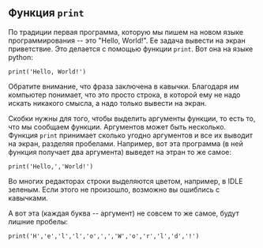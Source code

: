 ## Функция ```print```

По традиции первая программа, которую мы пишем на новом языке программирования -- это "Hello, World!". Ее задача вывести на экран приветствие. Это делается с помощью функции ```print```. Вот она на языке python:

    print('Hello, World!')

Обратите внимание, что фраза заключена в кавычки. Благодаря им компьютер понимает, что это просто строка, в которой ему не надо искать никакого смысла, а надо только вывести на экран. 

Скобки нужны для того, чтобы выделить аргументы функции, то есть то, что мы сообщаем функции. Аргументов может быть несколько. Функция ```print``` принимает сколько угодно аргументов и все их выводит на экран, разделяя пробелами. Например, вот эта программа (в ней функция получает два аргумента) выведет на этран то же самое:

    print('Hello,','World!')

Во многих редакторах строки выделяются цветом, например, в IDLE зеленым. Если этого не произошло, возможно вы ошиблись с кавычками.

А вот эта (каждая буква -- аргумент) не совсем то же самое, будут лишние пробелы:

    print('H','e','l','l','o',',','W','o','r','l','d','!')
